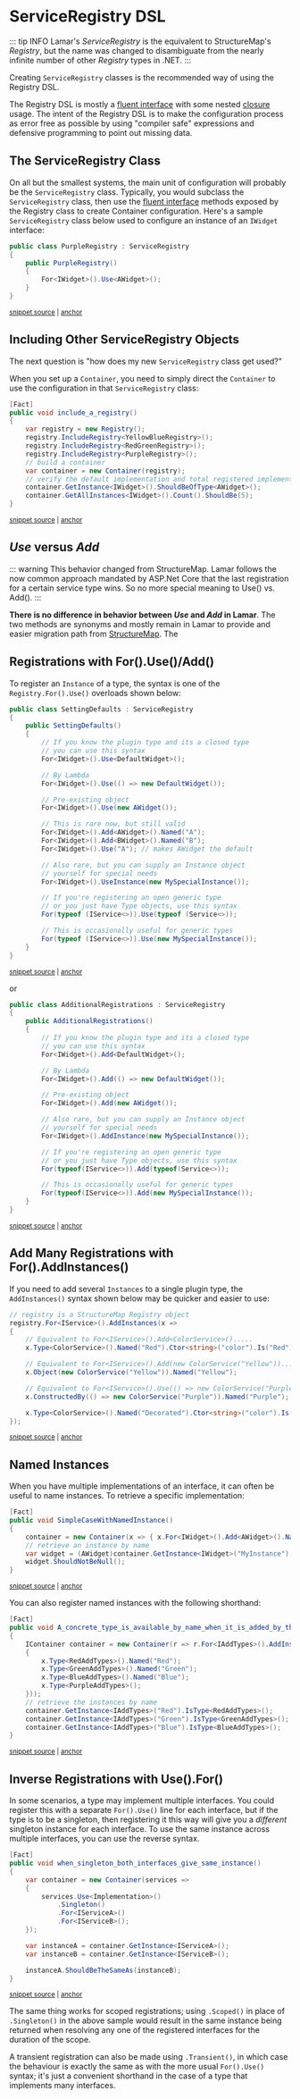 # ServiceRegistry DSL

::: tip INFO
Lamar's *ServiceRegistry* is the equivalent to StructureMap's *Registry*, but the name was changed
to disambiguate from the nearly infinite number of other *Registry* types in .NET.
:::

Creating `ServiceRegistry` classes is the recommended way of using the Registry DSL.

The Registry DSL is mostly a [fluent interface][1] with some nested [closure][2] usage. The intent of the Registry DSL is to make the configuration process as error free as possible by using "compiler safe" expressions and defensive programming to point out missing data.

## The ServiceRegistry Class

On all but the smallest systems, the main unit of configuration will probably be the `ServiceRegistry` class.  Typically, you would subclass the `ServiceRegistry` class, then use the [fluent interface](https://en.wikipedia.org/wiki/Fluent_interface) methods exposed by the Registry class to create Container configuration. Here's a sample `ServiceRegistry` class below used to configure an instance of an `IWidget` interface:

<!-- snippet: sample_simple-registry -->
<a id='snippet-sample_simple-registry'></a>
```cs
public class PurpleRegistry : ServiceRegistry
{
    public PurpleRegistry()
    {
        For<IWidget>().Use<AWidget>();
    }
}
```
<sup><a href='https://github.com/JasperFx/lamar/blob/master/src/StructureMap.Testing/Configuration/DSL/RegistryTester.cs#L35-L44' title='Snippet source file'>snippet source</a> | <a href='#snippet-sample_simple-registry' title='Start of snippet'>anchor</a></sup>
<!-- endSnippet -->

## Including Other ServiceRegistry Objects

The next question is "how does my new `ServiceRegistry` class get used?"

When you set up a `Container`, you need to simply direct the `Container` to use the configuration in that `ServiceRegistry` class:

<!-- snippet: sample_including-registries -->
<a id='snippet-sample_including-registries'></a>
```cs
[Fact]
public void include_a_registry()
{
    var registry = new Registry();
    registry.IncludeRegistry<YellowBlueRegistry>();
    registry.IncludeRegistry<RedGreenRegistry>();
    registry.IncludeRegistry<PurpleRegistry>();
    // build a container
    var container = new Container(registry);
    // verify the default implementation and total registered implementations
    container.GetInstance<IWidget>().ShouldBeOfType<AWidget>();
    container.GetAllInstances<IWidget>().Count().ShouldBe(5);
}
```
<sup><a href='https://github.com/JasperFx/lamar/blob/master/src/StructureMap.Testing/Configuration/DSL/RegistryTester.cs#L101-L116' title='Snippet source file'>snippet source</a> | <a href='#snippet-sample_including-registries' title='Start of snippet'>anchor</a></sup>
<!-- endSnippet -->

## _Use_ versus _Add_

::: warning
This behavior changed from StructureMap. Lamar follows the now common approach mandated by ASP.Net Core that the last registration
for a certain service type wins. So no more special meaning to Use() vs. Add().
:::

**There is no difference in behavior between *Use* and *Add* in Lamar**. The two methods are synonyms and
mostly remain in Lamar to provide and easier migration path from [StructureMap](https://structuremap.github.io). The

## Registrations with For().Use()/Add()

To register an `Instance` of a type, the syntax is one of the `Registry.For().Use()` overloads shown below:

<!-- snippet: sample_SettingDefaults -->
<a id='snippet-sample_settingdefaults'></a>
```cs
public class SettingDefaults : ServiceRegistry
{
    public SettingDefaults()
    {
        // If you know the plugin type and its a closed type
        // you can use this syntax
        For<IWidget>().Use<DefaultWidget>();

        // By Lambda
        For<IWidget>().Use(() => new DefaultWidget());

        // Pre-existing object
        For<IWidget>().Use(new AWidget());

        // This is rare now, but still valid
        For<IWidget>().Add<AWidget>().Named("A");
        For<IWidget>().Add<BWidget>().Named("B");
        For<IWidget>().Use("A"); // makes AWidget the default

        // Also rare, but you can supply an Instance object
        // yourself for special needs
        For<IWidget>().UseInstance(new MySpecialInstance());

        // If you're registering an open generic type
        // or you just have Type objects, use this syntax
        For(typeof (IService<>)).Use(typeof (Service<>));

        // This is occasionally useful for generic types
        For(typeof (IService<>)).Use(new MySpecialInstance());
    }
}
```
<sup><a href='https://github.com/JasperFx/lamar/blob/master/src/StructureMap.Testing/Acceptance/basic_registrations.cs#L22-L54' title='Snippet source file'>snippet source</a> | <a href='#snippet-sample_settingdefaults' title='Start of snippet'>anchor</a></sup>
<!-- endSnippet -->

or

<!-- snippet: sample_AdditionalRegistrations -->
<a id='snippet-sample_additionalregistrations'></a>
```cs
public class AdditionalRegistrations : ServiceRegistry
{
    public AdditionalRegistrations()
    {
        // If you know the plugin type and its a closed type
        // you can use this syntax
        For<IWidget>().Add<DefaultWidget>();

        // By Lambda
        For<IWidget>().Add(() => new DefaultWidget());

        // Pre-existing object
        For<IWidget>().Add(new AWidget());

        // Also rare, but you can supply an Instance object
        // yourself for special needs
        For<IWidget>().AddInstance(new MySpecialInstance());

        // If you're registering an open generic type
        // or you just have Type objects, use this syntax
        For(typeof(IService<>)).Add(typeof(Service<>));

        // This is occasionally useful for generic types
        For(typeof(IService<>)).Add(new MySpecialInstance());
    }
}
```
<sup><a href='https://github.com/JasperFx/lamar/blob/master/src/StructureMap.Testing/Acceptance/basic_registrations.cs#L55-L82' title='Snippet source file'>snippet source</a> | <a href='#snippet-sample_additionalregistrations' title='Start of snippet'>anchor</a></sup>
<!-- endSnippet -->

## Add Many Registrations with For().AddInstances()

If you need to add several `Instances` to a single plugin type, the `AddInstances()` syntax
shown below may be quicker and easier to use:

<!-- snippet: sample_Using-AddInstances -->
<a id='snippet-sample_using-addinstances'></a>
```cs
// registry is a StructureMap Registry object
registry.For<IService>().AddInstances(x =>
{
    // Equivalent to For<IService>().Add<ColorService>().....
    x.Type<ColorService>().Named("Red").Ctor<string>("color").Is("Red");

    // Equivalent to For<IService>().Add(new ColorService("Yellow"))......
    x.Object(new ColorService("Yellow")).Named("Yellow");

    // Equivalent to For<IService>().Use(() => new ColorService("Purple"))....
    x.ConstructedBy(() => new ColorService("Purple")).Named("Purple");

    x.Type<ColorService>().Named("Decorated").Ctor<string>("color").Is("Orange");
});
```
<sup><a href='https://github.com/JasperFx/lamar/blob/master/src/StructureMap.Testing/Configuration/DSL/InterceptAllInstancesOfPluginTypeTester.cs#L31-L48' title='Snippet source file'>snippet source</a> | <a href='#snippet-sample_using-addinstances' title='Start of snippet'>anchor</a></sup>
<!-- endSnippet -->

## Named Instances

When you have multiple implementations of an interface, it can often be useful to
name instances. To retrieve a specific implementation:

<!-- snippet: sample_named-instance -->
<a id='snippet-sample_named-instance'></a>
```cs
[Fact]
public void SimpleCaseWithNamedInstance()
{
    container = new Container(x => { x.For<IWidget>().Add<AWidget>().Named("MyInstance"); });
    // retrieve an instance by name
    var widget = (AWidget)container.GetInstance<IWidget>("MyInstance");
    widget.ShouldNotBeNull();
}
```
<sup><a href='https://github.com/JasperFx/lamar/blob/master/src/StructureMap.Testing/Configuration/DSL/AddInstanceTester.cs#L63-L73' title='Snippet source file'>snippet source</a> | <a href='#snippet-sample_named-instance' title='Start of snippet'>anchor</a></sup>
<!-- endSnippet -->

You can also register named instances with the following shorthand:

<!-- snippet: sample_named-instances-shorthand -->
<a id='snippet-sample_named-instances-shorthand'></a>
```cs
[Fact]
public void A_concrete_type_is_available_by_name_when_it_is_added_by_the_shorthand_mechanism()
{
    IContainer container = new Container(r => r.For<IAddTypes>().AddInstances(x =>
    {
        x.Type<RedAddTypes>().Named("Red");
        x.Type<GreenAddTypes>().Named("Green");
        x.Type<BlueAddTypes>().Named("Blue");
        x.Type<PurpleAddTypes>();
    }));
    // retrieve the instances by name
    container.GetInstance<IAddTypes>("Red").IsType<RedAddTypes>();
    container.GetInstance<IAddTypes>("Green").IsType<GreenAddTypes>();
    container.GetInstance<IAddTypes>("Blue").IsType<BlueAddTypes>();
}
```
<sup><a href='https://github.com/JasperFx/lamar/blob/master/src/StructureMap.Testing/Configuration/DSL/AddTypesTester.cs#L29-L46' title='Snippet source file'>snippet source</a> | <a href='#snippet-sample_named-instances-shorthand' title='Start of snippet'>anchor</a></sup>
<!-- endSnippet -->

## Inverse Registrations with Use().For()

In some scenarios, a type may implement multiple interfaces.
You could register this with a separate `For().Use()` line for each interface, but if the type is to be a singleton, then registering it this way will give you a *different* singleton instance for each interface. To use the same instance across multiple interfaces, you can use the reverse syntax.

<!-- snippet: sample_inverse-registration -->
<a id='snippet-sample_inverse-registration'></a>
```cs
[Fact]
public void when_singleton_both_interfaces_give_same_instance()
{
    var container = new Container(services =>
    {
        services.Use<Implementation>()
            .Singleton()
            .For<IServiceA>()
            .For<IServiceB>();
    });

    var instanceA = container.GetInstance<IServiceA>();
    var instanceB = container.GetInstance<IServiceB>();

    instanceA.ShouldBeTheSameAs(instanceB);
}
```
<sup><a href='https://github.com/JasperFx/lamar/blob/master/src/Lamar.Testing/IoC/one_instance_across_multiple_interfaces.cs#L7-L25' title='Snippet source file'>snippet source</a> | <a href='#snippet-sample_inverse-registration' title='Start of snippet'>anchor</a></sup>
<!-- endSnippet -->

The same thing works for scoped registrations; using `.Scoped()` in place of `.Singleton()` in the above sample would result in the same instance being returned when resolving any one of the registered interfaces for the duration of the scope.

A transient registration can also be made using `.Transient()`, in which case the behaviour is exactly the same as with the more usual `For().Use()` syntax; it's just a convenient shorthand in the case of a type that implements many interfaces.

[1]: http://martinfowler.com/bliki/FluentInterface.html
[2]: http://en.wikipedia.org/wiki/Closure_%28computer_programming%29

